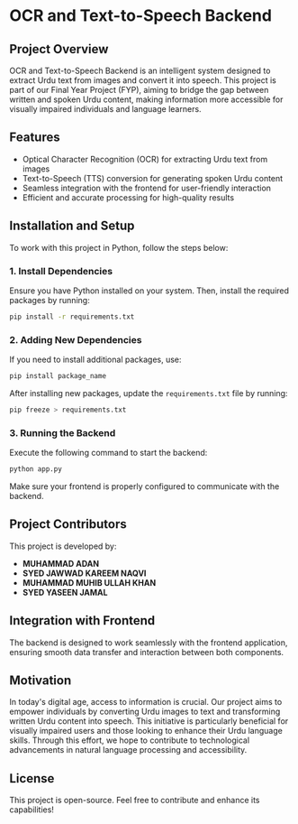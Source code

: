 # OCR and Text-to-Speech Backend

## Project Overview
OCR and Text-to-Speech Backend is an intelligent system designed to extract Urdu text from images and convert it into speech. This project is part of our Final Year Project (FYP), aiming to bridge the gap between written and spoken Urdu content, making information more accessible for visually impaired individuals and language learners.

## Features
- Optical Character Recognition (OCR) for extracting Urdu text from images
- Text-to-Speech (TTS) conversion for generating spoken Urdu content
- Seamless integration with the frontend for user-friendly interaction
- Efficient and accurate processing for high-quality results

## Installation and Setup
To work with this project in Python, follow the steps below:

### 1. Install Dependencies
Ensure you have Python installed on your system. Then, install the required packages by running:
```sh
pip install -r requirements.txt
```

### 2. Adding New Dependencies
If you need to install additional packages, use:
```sh
pip install package_name
```
After installing new packages, update the `requirements.txt` file by running:
```sh
pip freeze > requirements.txt
```

### 3. Running the Backend
Execute the following command to start the backend:
```sh
python app.py
```
Make sure your frontend is properly configured to communicate with the backend.

## Project Contributors
This project is developed by:
- **MUHAMMAD ADAN**
- **SYED JAWWAD KAREEM NAQVI**
- **MUHAMMAD MUHIB ULLAH KHAN**
- **SYED YASEEN JAMAL**

## Integration with Frontend
The backend is designed to work seamlessly with the frontend application, ensuring smooth data transfer and interaction between both components.

## Motivation
In today's digital age, access to information is crucial. Our project aims to empower individuals by converting Urdu images to text and transforming written Urdu content into speech. This initiative is particularly beneficial for visually impaired users and those looking to enhance their Urdu language skills. Through this effort, we hope to contribute to technological advancements in natural language processing and accessibility.

## License
This project is open-source. Feel free to contribute and enhance its capabilities!

